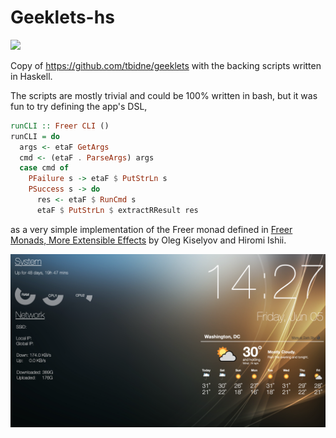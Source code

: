 # Geeklets-hs

<p>
    <a href="https://github.com/tbidne/geeklets-hs/workflows/stack%20build/badge.svg?branch=master" alt="stack build">
        <img src="https://img.shields.io/github/workflow/status/tbidne/geeklets-hs/stack build/master?logo=haskell&style=plastic" height="20"/>
    </a>
</p>

Copy of https://github.com/tbidne/geeklets with the backing scripts written in Haskell.

The scripts are mostly trivial and could be 100% written in bash, but it was fun to try defining the app's DSL,

```haskell
runCLI :: Freer CLI ()
runCLI = do
  args <- etaF GetArgs
  cmd <- (etaF . ParseArgs) args
  case cmd of
    PFailure s -> etaF $ PutStrLn s
    PSuccess s -> do
      res <- etaF $ RunCmd s
      etaF $ PutStrLn $ extractRResult res
```

as a very simple implementation of the Freer monad defined in [Freer Monads, More Extensible Effects](http://okmij.org/ftp/Haskell/extensible/more.pdf) by Oleg Kiselyov and Hiromi Ishii.

![desktop](./desktop.png)
